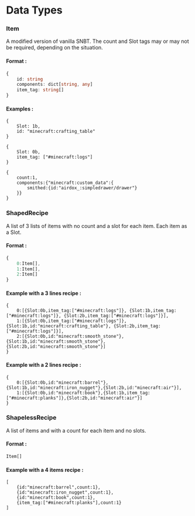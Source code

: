 
# Data Types

### Item

A modified version of vanilla SNBT. The count and Slot tags may or may not be required, depending on the situation.
#### Format :
```ts
{
    id: string
    components: dict[string, any]
    item_tag: string[]
}
```
#### Examples :
```SNBT
{
    Slot: 1b,
    id: "minecraft:crafting_table"
}
```
```SNBT
{
    Slot: 0b,
    item_tag: ["#minecraft:logs"]
}
```
```SNBT
{
    count:1,
    components:{"minecraft:custom_data":{
        smithed:{id:"airdox_:simpledrawer/drawer"}
    }}
}
```


### ShapedRecipe
A list of 3 lists of items with no count and a slot for each item. Each item as a Slot.

#### Format :
```ts
{
    0:Item[],
    1:Item[],
    2:Item[]
}
```


#### Example with a 3 lines recipe :
```SNBT
{
    0:[{Slot:0b,item_tag:["#minecraft:logs"]}, {Slot:1b,item_tag:["#minecraft:logs"]}, {Slot:2b,item_tag:["#minecraft:logs"]}],
    1:[{Slot:0b,item_tag:["#minecraft:logs"]}, {Slot:1b,id:"minecraft:crafting_table"}, {Slot:2b,item_tag:["#minecraft:logs"]}],
    2:[{Slot:0b,id:"minecraft:smooth_stone"}, {Slot:1b,id:"minecraft:smooth_stone"}, {Slot:2b,id:"minecraft:smooth_stone"}]
}
```
#### Example with a 2 lines recipe :
```SNBT
{
    0:[{Slot:0b,id:"minecraft:barrel"},{Slot:1b,id:"minecraft:iron_nugget"},{Slot:2b,id:"minecraft:air"}],
    1:[{Slot:0b,id:"minecraft:book"},{Slot:1b,item_tag:["#minecraft:planks"]},{Slot:2b,id:"minecraft:air"}]
}
```


### ShapelessRecipe
A list of items and with a count for each item and no slots.

#### Format :
```ts
Item[]
```



#### Example with a 4 items recipe :
```SNBT
[
    {id:"minecraft:barrel",count:1},
    {id:"minecraft:iron_nugget",count:1},
    {id:"minecraft:book",count:1},
    {item_tag:["#minecraft:planks"],count:1}
]
```


